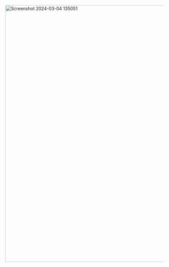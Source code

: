 <img width="814" alt="Screenshot 2024-03-04 135051" src="https://github.com/msriezq/poltek-database/assets/146205529/8dea0d17-4718-4f99-9193-a575567922c8">
